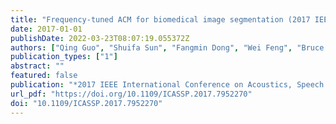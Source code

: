 ```yaml
---
title: "Frequency-tuned ACM for biomedical image segmentation (2017 IEEE International Conference on Acoustics, 2017)"
date: 2017-01-01
publishDate: 2022-03-23T08:07:19.055372Z
authors: ["Qing Guo", "Shuifa Sun", "Fangmin Dong", "Wei Feng", "Bruce Zhi Gao", "Siyu Ma"]
publication_types: ["1"]
abstract: ""
featured: false
publication: "*2017 IEEE International Conference on Acoustics, Speech and Signal Processing, ICASSP 2017, New Orleans, LA, USA, March 5-9, 2017*"
url_pdf: "https://doi.org/10.1109/ICASSP.2017.7952270"
doi: "10.1109/ICASSP.2017.7952270"
---
```


